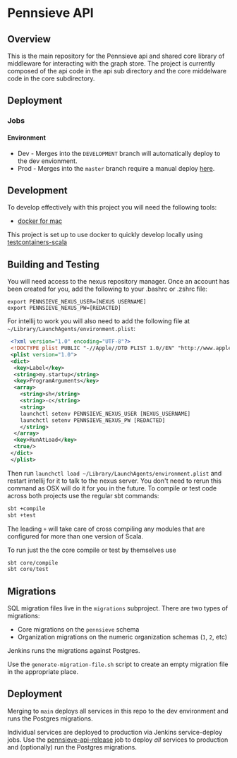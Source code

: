 # Pennsieve API

## Overview
This is the main repository for the Pennsieve api and shared core library of middleware for interacting with the graph store.
The project is currently composed of the api code in the api sub directory and the core middelware
code in the core subdirectory.

## Deployment

### Jobs

#### Environment

- Dev - Merges into the `DEVELOPMENT` branch will automatically deploy to the dev envionment.
- Prod - Merges into the `master` branch require a manual deploy [here](https://jenkins.pennsieve.io/view/Deploy%20Jobs/job/service-deploy/job/pennsieve-prod/job/us-east-1/job/prod-vpc/job/prod/job/jobs/).

## Development

To develop effectively with this project you will need the following tools:
  - [docker for mac](https://store.docker.com/editions/community/docker-ce-desktop-mac?tab=description)

This project is set up to use docker to quickly develop locally using [testcontainers-scala](https://github.com/testcontainers/testcontainers-scala)

## Building and Testing

You will need access to the nexus repository manager. Once an account has been created for you, add the following to
your .bashrc or .zshrc file:

```
export PENNSIEVE_NEXUS_USER=[NEXUS USERNAME]
export PENNSIEVE_NEXUS_PW=[REDACTED]
```
For intellij to work you will also need to add the following file at `~/Library/LaunchAgents/environment.plist`:

```xml
 <?xml version="1.0" encoding="UTF-8"?>
 <!DOCTYPE plist PUBLIC "-//Apple//DTD PLIST 1.0//EN" "http://www.apple.com/DTDs/PropertyList-1.0.dtd">
 <plist version="1.0">
 <dict>
  <key>Label</key>
  <string>my.startup</string>
  <key>ProgramArguments</key>
  <array>
    <string>sh</string>
    <string>-c</string>
    <string>
    launchctl setenv PENNSIEVE_NEXUS_USER [NEXUS_USERNAME]
    launchctl setenv PENNSIEVE_NEXUS_PW [REDACTED]
    </string>
  </array>
  <key>RunAtLoad</key>
  <true/>
 </dict>
 </plist>

```

Then run `launchctl load ~/Library/LaunchAgents/environment.plist` and restart intellij for it to talk to the
nexus server.  You don't need to rerun this command as OSX will do it for you in the future. To compile or test code
across both projects use the regular sbt commands:

```bash
sbt +compile
sbt +test
```

The leading `+` will take care of cross compiling any modules that are configured for more than one version of Scala.

To run just the the core compile or test by themselves use

```bash
sbt core/compile
sbt core/test
```

## Migrations

SQL migration files live in the `migrations` subproject. There are two types of migrations:

* Core migrations on the `pennsieve` schema
* Organization migrations on the numeric organization schemas (`1`, `2`, etc)

Jenkins runs the migrations against Postgres.

Use the `generate-migration-file.sh` script to create an empty migration file in the appropriate place.


## Deployment

Merging to `main` deploys all services in this repo to the dev environment and runs the Postgres migrations.

Individual services are deployed to production via Jenkins service-deploy jobs. Use the
[pennsieve-api-release](https://jenkins.pennsieve.cc/job/service-deploy/job/pennsieve-prod/job/us-east-1/job/prod-vpc-use1/job/prod/job/pennsieve-api-release/)
job to deploy _all_ services to production and (optionally) run the Postgres
migrations.
